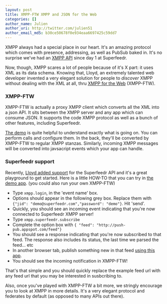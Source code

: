 ```yaml
---
layout: post
title: XMPP-FTW XMPP and JSON for the Web
categories: []
author_name: Julien
author_uri: http://twitter.com/julien51
author_email_md5: b30ce50678f0e934eaa6697425c59dd7
---
```


XMPP always had a special place in our heart. It's an amazing protocol which comes with presence, addressing, as well as PubSub baked in. It's no surprise we've had an [XMPP API](http://superfeedr.com/documentation#xmpp_pubsub) since day 1 at Superfeedr.

Now, though, XMPP scares a lot of people because of it's X part: it uses XML as its data schema. Knowing that, Lloyd, an extremely talented web developer invented a very elegant solution for people to *discover* XMPP without dealing with the XML at all, thru [XMPP for the Web](https://xmpp-ftw.jit.su/) (XMPP-FTW).

### XMPP-FTW

XMPP-FTW is actually a proxy XMPP client which converts all the XML into a json API. It sits between the XMPP server and any app which can consume JSON. It supports the code XMPP protocol as well as a bunch of other features, including Superfeedr.

[The demo](https://xmpp-ftw.jit.su/demo) is quite helpful to understand exactly what is going on. You can perform calls and configure them. In the back, they'll be converted by XMPP-FTW to regular XMPP stanzas. Similarly, incoming XMPP messages will be converted into javsacript events which your app can handle.

### Superfeedr support

Recently, [Lloyd added support](http://www.evilprofessor.co.uk/615-xmpp-ftw-now-supports-superfeedr/) for the Superfeedr API and it's a great playground to get started. Here is a little HOW-TO that you can try in [the demo app](https://xmpp-ftw.jit.su/demo). (you could also run your own XMPP-FTW)

* Type `xmpp.login`, in the 'event name' box.
* Options should appear in the following grey box. Replace them with `{"jid": "demo@superfeedr.com","password": "demo"}`. Hit 'send'.
* Quickly, you should see an incoming event indicating that you're now connected to Superfeedr XMPP server!
* Type `xmpp.superfeedr.subscribe` 
* Complete the option box with `{ "feed": "http://push-pub.appspot.com/feed"}`
* You should see a response indicating that you're now subscribed to that feed. The response also includes its status, the last time we parsed the feed... etc
* In another browser tab, publish something new in that feed [using this app](http://push-pub.appspot.com/).
* You should see the incoming notification in XMPP-FTW!

That's that simple and you should quickly replace the example feed url with any feed url that you may be interested in susbcribing to.

Also, once you've played with XMPP-FTW a bit more, we stringly encourage you to look at XMPP in more details. It's a very elegant protocol and federates by default (as opposed to many APIs out there). 


